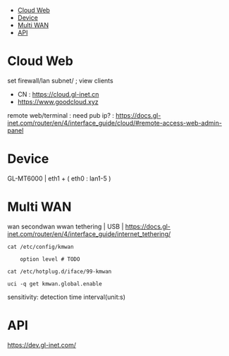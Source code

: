 - [Cloud Web](#cloud-web)
- [Device](#device)
- [Multi WAN](#multi-wan)
- [API](#api)

# Cloud Web
set firewall/lan subnet/ ; view clients
- CN : https://cloud.gl-inet.cn
- https://www.goodcloud.xyz

remote web/terminal : need pub ip? : https://docs.gl-inet.com/router/en/4/interface_guide/cloud/#remote-access-web-admin-panel

# Device
GL-MT6000 | eth1 + ( eth0 : lan1-5 )

# Multi WAN
wan
secondwan
wwan
tethering | USB | https://docs.gl-inet.com/router/en/4/interface_guide/internet_tethering/

    cat /etc/config/kmwan

        option level # TODO

    cat /etc/hotplug.d/iface/99-kmwan

    uci -q get kmwan.global.enable

sensitivity: detection time interval(unit:s)

# API
https://dev.gl-inet.com/